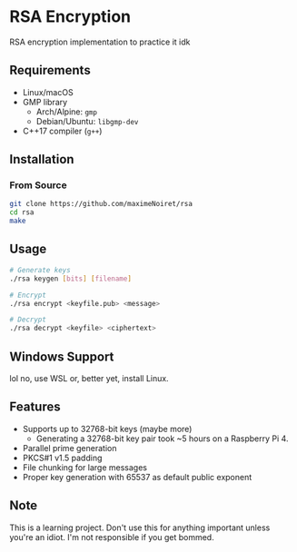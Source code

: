 # RSA Encryption

RSA encryption implementation to practice it idk

## Requirements
- Linux/macOS
- GMP library
  - Arch/Alpine: ``gmp``
  - Debian/Ubuntu: ``libgmp-dev``
- C++17 compiler (``g++``)

## Installation
### From Source
```bash
git clone https://github.com/maximeNoiret/rsa
cd rsa
make
```

## Usage
```bash
# Generate keys
./rsa keygen [bits] [filename]

# Encrypt
./rsa encrypt <keyfile.pub> <message>

# Decrypt
./rsa decrypt <keyfile> <ciphertext>
```

## Windows Support
lol no, use WSL or, better yet, install Linux.

## Features
- Supports up to 32768-bit keys (maybe more)
  - Generating a 32768-bit key pair took ~5 hours on a Raspberry Pi 4.
- Parallel prime generation
- PKCS#1 v1.5 padding
- File chunking for large messages
- Proper key generation with 65537 as default public exponent

## Note
This is a learning project. Don't use this for anything important unless you're an idiot. I'm not responsible if you get bommed.
